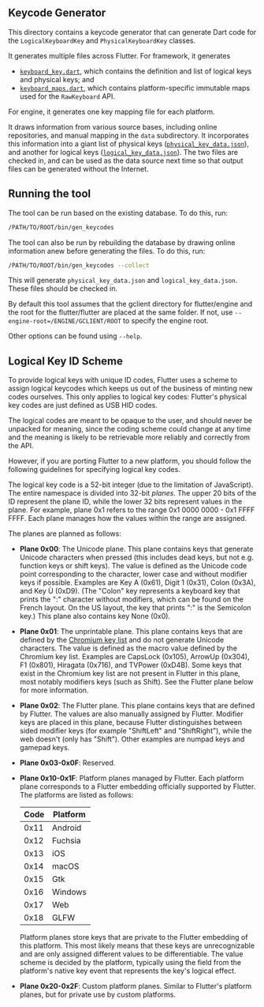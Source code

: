 ## Keycode Generator

This directory contains a keycode generator that can generate Dart code for
the `LogicalKeyboardKey` and `PhysicalKeyboardKey` classes.

It generates multiple files across Flutter.  For framework, it generates

* [`keyboard_key.dart`](../../../packages/flutter/lib/src/services/keyboard_key.dart), which contains the definition and list of logical keys and physical keys; and
* [`keyboard_maps.dart`](../../../packages/flutter/lib/src/services/keyboard_maps.dart), which contains platform-specific immutable maps used for the `RawKeyboard` API.

For engine, it generates one key mapping file for each platform.

It draws information from various source bases, including online
repositories, and manual mapping in the `data` subdirectory.  It incorporates
this information into a giant list of physical keys
([`physical_key_data.json`](data/physical_key_data.json)),
and another for logical keys
([`logical_key_data.json`](data/logical_key_data.json)).
The two files are checked in, and can be used as the data source next time so that
output files can be generated without the Internet.

## Running the tool

The tool can be run based on the existing database. To do this, run:

```bash
/PATH/TO/ROOT/bin/gen_keycodes
```

The tool can also be run by rebuilding the database by drawing online information
anew before generating the files. To do this, run:

```bash
/PATH/TO/ROOT/bin/gen_keycodes --collect
```

This will generate `physical_key_data.json` and `logical_key_data.json`. These
files should be checked in.

By default this tool assumes that the gclient directory for flutter/engine
and the root for the flutter/flutter are placed at the same folder.  If not,
use `--engine-root=/ENGINE/GCLIENT/ROOT` to specify the engine root.

Other options can be found using `--help`.

## Logical Key ID Scheme

To provide logical keys with unique ID codes, Flutter uses a scheme
to assign logical keycodes which keeps us out of the business of minting new
codes ourselves. This only applies to logical key codes: Flutter's
physical key codes are just defined as USB HID codes.

The logical codes are meant to be opaque to the user, and should never be
unpacked for meaning, since the coding scheme could change at any time and the
meaning is likely to be retrievable more reliably and correctly from
the API.

However, if you are porting Flutter to a new platform, you should follow the
following guidelines for specifying logical key codes.

The logical key code is a 52-bit integer (due to the limitation of JavaScript).
The entire namespace is divided into 32-bit *planes*. The upper 20 bits of the
ID represent the plane ID, while the lower 32 bits represent values in the
plane.  For example, plane 0x1 refers to the range 0x1 0000 0000 -
0x1 FFFF FFFF.  Each plane manages how the values within the range are assigned.

The planes are planned as follows:

- **Plane 0x00**: The Unicode plane. This plane contains keys that generate Unicode
  characters when pressed (this includes dead keys, but not e.g. function keys
  or shift keys). The value is defined as the Unicode code point corresponding
  to the character, lower case and without modifier keys if possible.
  Examples are Key A (0x61), Digit 1 (0x31), Colon (0x3A), and Key Ù (0xD9).
  (The "Colon" key represents a keyboard key that prints the ":"
  character without modifiers, which can be found on the French layout.  On the
  US layout, the key that prints ":" is the Semicolon key.)
  This plane also contains key None (0x0).

- **Plane 0x01**: The unprintable plane. This plane contains keys that are defined
  by the [Chromium key list](https://chromium.googlesource.com/codesearch/chromium/src/+/refs/heads/master/ui/events/keycodes/dom/dom_key_data.inc)
  and do not generate Unicode characters. The value is defined as the macro
  value defined by the Chromium key list. Examples are CapsLock (0x105),
  ArrowUp (0x304), F1 (0x801), Hiragata (0x716), and TVPower (0xD4B).
  Some keys that exist in the Chromium key list are not present in Flutter in this plane, most notably
  modifiers keys (such as Shift). See the Flutter plane below for more
  information.

- **Plane 0x02**: The Flutter plane. This plane contains keys that are
  defined by Flutter. The values are also manually assigned by Flutter.
  Modifier keys are placed in this plane, because Flutter distinguishes
  between sided modifier keys (for example "ShiftLeft" and "ShiftRight"),
  while the web doesn't (only has "Shift").
  Other examples are numpad keys and gamepad keys.

- **Plane 0x03-0x0F**: Reserved.

- **Plane 0x10-0x1F**: Platform planes managed by Flutter. Each platform plane
  corresponds to a Flutter embedding officially supported by Flutter. The
  platforms are listed as follows:

  | Code | Platform |
  | ---- | -------- |
  | 0x11 | Android  |
  | 0x12 | Fuchsia  |
  | 0x13 | iOS      |
  | 0x14 | macOS    |
  | 0x15 | Gtk      |
  | 0x16 | Windows  |
  | 0x17 | Web      |
  | 0x18 | GLFW     |

  Platform planes store keys that are private to the Flutter embedding of this
  platform.  This most likely means that these keys are unrecognizable and are
  only assigned different values to be differentiable.  The value scheme is
  decided by the platform, typically using the field from the platform's native
  key event that represents the key's logical effect.

- **Plane 0x20-0x2F**: Custom platform planes.  Similar to Flutter's platform
  planes, but for private use by custom platforms.

